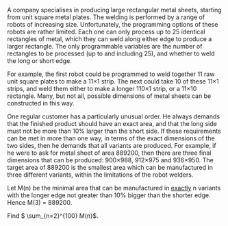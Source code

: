 <p>A company specialises in producing large rectangular metal sheets, starting from unit square metal plates.  The welding is performed by a range of robots of increasing size.  Unfortunately, the programming options of these robots are rather limited.  Each one can only process up to 25 identical rectangles of metal, which they can weld along either edge to produce a larger rectangle.  The only programmable variables are the number of rectangles to be processed (up to and including 25), and whether to weld the long or short edge.</p>

<p>For example, the first robot could be programmed to weld together 11 raw unit square plates to make a 11×1 strip.  The next could take 10 of these 11×1 strips, and weld them either to make a longer 110×1 strip, or a 11×10 rectangle.  Many, but not all, possible dimensions of  metal sheets can be constructed in this way.</p>

<p>One regular customer has a particularly unusual order.  He always demands that the finished product should have an exact area, and that the long side must not be more than 10% larger than the short side.  If these requirements can be met in more than one way, in terms of the exact dimensions of the two sides, then he demands that all variants are produced.  For example, if he were to ask for metal sheet of area 889200, then there are three final dimensions that can be produced: 900×988, 912×975 and 936×950.  The target area of 889200 is the smallest area which can be manufactured in three different variants, within the limitations of the robot welders.</p>

<p>Let M(n) be the minimal area that can be manufactured in <u>exactly</u> n variants with the longer edge not greater than 10% bigger than the shorter edge.  Hence M(3) = 889200.</p>

<p>Find $ \sum_{n=2}^{100} M(n)$.</p>
